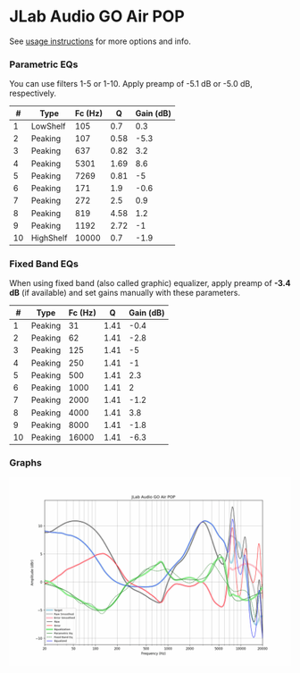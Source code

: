 # JLab Audio GO Air POP
See [usage instructions](https://github.com/jaakkopasanen/AutoEq#usage) for more options and info.

### Parametric EQs
You can use filters 1-5 or 1-10. Apply preamp of -5.1 dB or -5.0 dB, respectively.

|   # | Type      |   Fc (Hz) |    Q |   Gain (dB) |
|-----|-----------|-----------|------|-------------|
|   1 | LowShelf  |       105 | 0.7  |         0.3 |
|   2 | Peaking   |       107 | 0.58 |        -5.3 |
|   3 | Peaking   |       637 | 0.82 |         3.2 |
|   4 | Peaking   |      5301 | 1.69 |         8.6 |
|   5 | Peaking   |      7269 | 0.81 |        -5   |
|   6 | Peaking   |       171 | 1.9  |        -0.6 |
|   7 | Peaking   |       272 | 2.5  |         0.9 |
|   8 | Peaking   |       819 | 4.58 |         1.2 |
|   9 | Peaking   |      1192 | 2.72 |        -1   |
|  10 | HighShelf |     10000 | 0.7  |        -1.9 |

### Fixed Band EQs
When using fixed band (also called graphic) equalizer, apply preamp of **-3.4 dB** (if available) and set gains manually with these parameters.

|   # | Type    |   Fc (Hz) |    Q |   Gain (dB) |
|-----|---------|-----------|------|-------------|
|   1 | Peaking |        31 | 1.41 |        -0.4 |
|   2 | Peaking |        62 | 1.41 |        -2.8 |
|   3 | Peaking |       125 | 1.41 |        -5   |
|   4 | Peaking |       250 | 1.41 |        -1   |
|   5 | Peaking |       500 | 1.41 |         2.3 |
|   6 | Peaking |      1000 | 1.41 |         2   |
|   7 | Peaking |      2000 | 1.41 |        -1.2 |
|   8 | Peaking |      4000 | 1.41 |         3.8 |
|   9 | Peaking |      8000 | 1.41 |        -1.8 |
|  10 | Peaking |     16000 | 1.41 |        -6.3 |

### Graphs
![](./JLab%20Audio%20GO%20Air%20POP.png)
